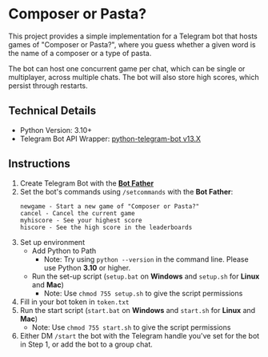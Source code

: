 # Composer or Pasta?
This project provides a simple implementation for a Telegram bot that hosts games of "Composer or Pasta?", where you guess whether a given word is the name of a composer or a type of pasta.

The bot can host one concurrent game per chat, which can be single or multiplayer, across multiple chats. The bot will also store high scores, which persist through restarts.

## Technical Details

- Python Version: 3.10+
- Telegram Bot API Wrapper: [python-telegram-bot v13.X](https://github.com/python-telegram-bot/python-telegram-bot)

## Instructions

1. Create Telegram Bot with the [**Bot Father**](https://core.telegram.org/bots#6-botfather)
2. Set the bot's commands using `/setcommands` with the **Bot Father**:
    ```
    newgame - Start a new game of "Composer or Pasta?"
    cancel - Cancel the current game
    myhiscore - See your highest score
    hiscore - See the high score in the leaderboards
    ``` 
3. Set up environment
   - Add Python to Path
     - Note: Try using `python --version` in the command line. Please use Python **3.10** or higher.
   - Run the set-up script (`setup.bat` on **Windows** and `setup.sh` for **Linux** and **Mac**)
     - Note: Use `chmod 755 setup.sh` to give the script permissions
4. Fill in your bot token in `token.txt`
5. Run the start script (`start.bat` on **Windows** and `start.sh` for **Linux** and **Mac**)
    - Note: Use `chmod 755 start.sh` to give the script permissions
6. Either DM `/start` the bot with the Telegram handle you've set for the bot in Step 1, or add the bot to a group chat. 